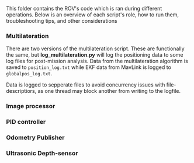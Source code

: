 This folder contains the ROV's code which is ran during different operations. Below is an overview of each script's role, how to run them, troubleshooting tips, and other considerations  


### Multilateration

There are two versions of the multilateration script. These are functionally the same, but **log_multilateration.py** will log the positioning data to some log files for post-mission analysis. Data from the multilateration algorithm is saved to `position_log.txt` while EKF data from MavLink is logged to `globalpos_log.txt`. 

Data is logged to sepperate files to avoid concurrency issues with file-descriptiors, as one thread may block another from writing to the logfile. 


### Image processor

### PID controller

### Odometry Publisher

### Ultrasonic Depth-sensor

